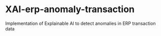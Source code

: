 # XAI-erp-anomaly-transaction
Implementation of Explainable AI to detect anomalies in ERP transaction data
